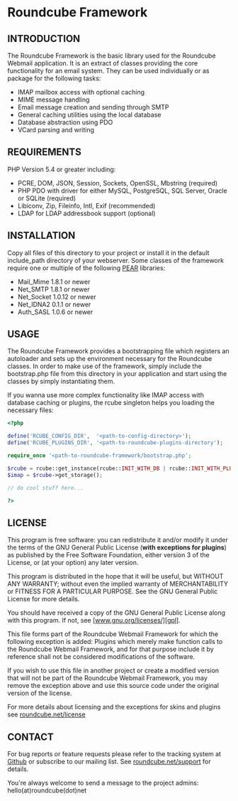 Roundcube Framework
===================

INTRODUCTION
------------
The Roundcube Framework is the basic library used for the Roundcube Webmail
application. It is an extract of classes providing the core functionality for
an email system. They can be used individually or as package for the following
tasks:

- IMAP mailbox access with optional caching
- MIME message handling
- Email message creation and sending through SMTP
- General caching utilities using the local database
- Database abstraction using PDO
- VCard parsing and writing


REQUIREMENTS
------------
PHP Version 5.4 or greater including:
   - PCRE, DOM, JSON, Session, Sockets, OpenSSL, Mbstring (required)
   - PHP PDO with driver for either MySQL, PostgreSQL, SQL Server, Oracle or SQLite (required)
   - Libiconv, Zip, Fileinfo, Intl, Exif (recommended)
   - LDAP for LDAP addressbook support (optional)


INSTALLATION
------------
Copy all files of this directory to your project or install it in the default
include_path directory of your webserver. Some classes of the framework require
one or multiple of the following [PEAR][pear] libraries:

- Mail_Mime 1.8.1 or newer
- Net_SMTP 1.8.1 or newer
- Net_Socket 1.0.12 or newer
- Net_IDNA2 0.1.1 or newer
- Auth_SASL 1.0.6 or newer


USAGE
-----
The Roundcube Framework provides a bootstrapping file which registers an
autoloader and sets up the environment necessary for the Roundcube classes.
In order to make use of the framework, simply include the bootstrap.php file
from this directory in your application and start using the classes by simply
instantiating them.

If you wanna use more complex functionality like IMAP access with database
caching or plugins, the rcube singleton helps you loading the necessary files:

```php
<?php

define('RCUBE_CONFIG_DIR',  '<path-to-config-directory>');
define('RCUBE_PLUGINS_DIR', '<path-to-roundcube-plugins-directory');

require_once '<path-to-roundcube-framework/bootstrap.php';

$rcube = rcube::get_instance(rcube::INIT_WITH_DB | rcube::INIT_WITH_PLUGINS);
$imap = $rcube->get_storage();

// do cool stuff here...

?>
```

LICENSE
-------
This program is free software: you can redistribute it and/or modify
it under the terms of the GNU General Public License (**with exceptions
for plugins**) as published by the Free Software Foundation, either
version 3 of the License, or (at your option) any later version.

This program is distributed in the hope that it will be useful,
but WITHOUT ANY WARRANTY; without even the implied warranty of
MERCHANTABILITY or FITNESS FOR A PARTICULAR PURPOSE. See the
GNU General Public License for more details.

You should have received a copy of the GNU General Public License
along with this program. If not, see [www.gnu.org/licenses/][gpl].

This file forms part of the Roundcube Webmail Framework for which the
following exception is added: Plugins which merely make function calls to the
Roundcube Webmail Framework, and for that purpose include it by reference
shall not be considered modifications of the software.

If you wish to use this file in another project or create a modified
version that will not be part of the Roundcube Webmail Framework, you
may remove the exception above and use this source code under the
original version of the license.

For more details about licensing and the exceptions for skins and plugins
see [roundcube.net/license][license]


CONTACT
-------
For bug reports or feature requests please refer to the tracking system
at [Github][githubissues] or subscribe to our mailing list.
See [roundcube.net/support][support] for details.

You're always welcome to send a message to the project admins:
hello(at)roundcube(dot)net


[pear]:         http://pear.php.net
[gpl]:          http://www.gnu.org/licenses/
[license]:      http://roundcube.net/license
[support]:      http://roundcube.net/support
[githubissues]: https://github.com/roundcube/roundcubemail/issues

